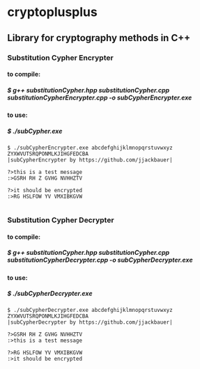 # cryptoplusplus
## Library for cryptography methods in C++

### Substitution Cypher Encrypter
#### to compile:
##### $ g++ substitutionCypher.hpp substitutionCypher.cpp substitutionCypherEncrypter.cpp -o subCypherEncrypter.exe
#### to use:
##### $ ./subCypher.exe <inputAlphabeth> <cypherAlphabeth>
```
$ ./subCypherEncrypter.exe abcdefghijklmnopqrstuvwxyz ZYXWVUTSRQPONMLKJIHGFEDCBA
|subCypherEncrypter by https://github.com/jjackbauer|

?>this is a test message
:>GSRH RH Z GVHG NVHHZTV

?>it should be encrypted
:>RG HSLFOW YV VMXIBKGVW


```
### Substitution Cypher Decrypter
#### to compile:
##### $ g++ substitutionCypher.hpp substitutionCypher.cpp substitutionCypherDecrypter.cpp -o subCypherDecrypter.exe
#### to use: 
##### $ ./subCypherDecrypter.exe <inputAlphabeth> <cypherAlphabeth>

```
$ ./subCypherDecrypter.exe abcdefghijklmnopqrstuvwxyz ZYXWVUTSRQPONMLKJIHGFEDCBA
|subCypherDecrypter by https://github.com/jjackbauer|

?>GSRH RH Z GVHG NVHHZTV
:>this is a test message

?>RG HSLFOW YV VMXIBKGVW
:>it should be encrypted

```


